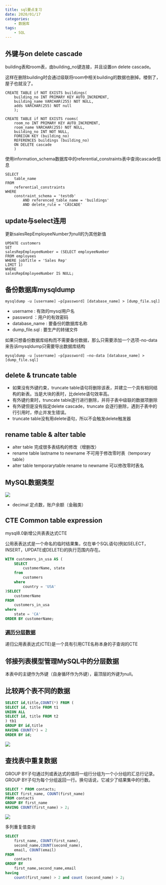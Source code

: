 ```yaml
---
title: sql要点复习
date: 2020/01/17
categories:
    - 数据库
tags:
    - SQL
---
```


## 外键与on delete cascade

building表和room表，由building_no键连接，并且设置on delete cascade。

这样在删除building时会通过级联将room中相关building的数据也删掉。楼倒了，屋子也就没了。

```
CREATE TABLE if NOT EXISTS buildings(
	building_no INT PRIMARY KEY AUTO_INCREMENT,
	building_name VARCHAR(255) NOT NULL,
	adds VARCHAR(255) NOT null
	);
	
CREATE TABLE if NOT EXISTS rooms(
	room_no INT PRIMARY KEY AUTO_INCREMENT,
	room_name VARCHAR(255) NOT NULL,
	building_no INT NOT NULL,
	FOREIGN KEY (building_no)
	REFERENCES buildings (building_no)
	ON DELETE cascade
	)
```

使用information_schema数据库中的referential_constraints表中查询cascade信息
```
SELECT 
    table_name
FROM
    referential_constraints
WHERE
    constraint_schema = 'testdb'
        AND referenced_table_name = 'buildings'
        AND delete_rule = 'CASCADE'
```

## update与select连用

更新salesRepEmployeeNumber为null的为其他新值

```
UPDATE customers
SET 
salesRepEmployeeNumber = (SELECT employeeNumber
FROM employees
WHERE jobTitle = 'Sales Rep'
LIMIT 1)
WHERE
salesRepEmployeeNumber IS NULL;
```

## 备份数据库mysqldump

```
mysqldump -u [username] –p[password] [database_name] > [dump_file.sql]
```

* username : 有效的mysql用户名
* password ：用户的有效密码
* database_name : 要备份的数据库名称
* dump_file.sql : 要生产的转储文件

如果只想备份数据库结构而不需要备份数据，那么只需要添加一个选项-no-data来告诉mysqldump只需要导出数据库结构

```
mysqldump -u [username] –p[password] –no-data [database_name] > [dump_file.sql]
```
## delete & truncate table

* 如果没有外键约束，truncate table语句将删除该表，并建立一个具有相同结构的新表。当是大块的表时，比delete语句效率高。
* 有外键约束时，truncate table逐行进行删除，并将子表中级联的数据项删除
* 有外键但是没有指定delete cascade，truncate 会逐行删除，遇到子表中的行引用时，停止并发生错误。
* truncate table没有用delete语句，所以不会触发delete触发器

## rename table & alter table

* alter table 完成很多表结构的修改（增删改）
* rename table lastname to newname 不可用于修改零时表（temporary table）
* alter table temporarytable rename to newname 可以修改零时表名

## MySQL数据类型

![](https://pic.downk.cc/item/5e214d4d2fb38b8c3c318370.jpg)

* decimal 定点数，账户余额（金融类）

## CTE Common table expression

mysql8.0新增公共表表达式CTE

公用表表达式是一个命名的临时结果集，仅在单个SQL语句(例如SELECT，INSERT，UPDATE或DELETE)的执行范围内存在。

```sql
WITH customers_in_usa AS (
	SELECT 
	    customerName, state
	from
	    customers
	where
	    country = 'USA'
)SELECT 
	customerName
FROM 
	customers_in_usa
where
	state = 'CA'
ORDER BY customerName;
```
### [遍历分层数据](https://www.yiibai.com/mysql/recursive-cte.html)

递归公用表表达式(CTE)是一个具有引用CTE名称本身的子查询的CTE

## 邻接列表模型管理MySQL中的分层数据

本表中的主键作为外键（自身循环作为外键），最顶层的外键为null。

## 比较两个表不同的数据

```sql
SELECT id,title,COUNT(*) FROM (
SELECT id, title FROM t1
UNION ALL
SELECT id, title FROM t2
) tb1
GROUP BY id,title
HAVING COUNT(*) = 2
ORDER BY id;
```

![](https://pic.downk.cc/item/5e25d2072fb38b8c3ca5a6bb.jpg)

## 查找表中重复数据


GROUP BY子句通过列或表达式的值将一组行分组为一个小分组的汇总行记录。 GROUP BY子句为每个分组返回一行。换句话说，它减少了结果集中的行数。

```sql
SELECT * FROM contacts;
SELECT first_name, COUNT(first_name)
FROM contacts
GROUP BY first_name
HAVING COUNT(first_name) > 2;
```
![](https://pic.downk.cc/item/5e27dc912fb38b8c3cdc278f.jpg)


多列重复值查询

```sql
SELECT 
	first_name, COUNT(first_name),
	second_name,COUNT(second_name),
	email, COUNT(email)
FROM 
	contacts
GROUP BY
	first_name,second_name,email
having
    count(first_name) > 2 and count (second_name) > 2;
```